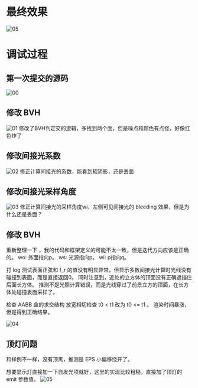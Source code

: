 # 最终效果
![05](img/binary05.jpg)

# 调试过程
## 第一次提交的源码
![00](img/binary00.jpg)

## 修改 BVH
![01](img/binary01.jpg)
修改了BVH判定交的逻辑，多找到两个面，但是噪点和颜色有点怪，好像红色炸了
## 修改间接光系数
![02](img/binary02.jpg)
修正计算间接光的系数，能看到软阴影，还是丢面
## 修改间接光采样角度
![03](img/binary03.jpg)
修正计算间接光的采样角度wi，左侧可见间接光的 bleeding 效果，但是为什么还是丢面？
## 修改 BVH

重新整理一下 ，我的代码和框架定义的可能不太一致，但是迭代方向应该是正确的。
wo: 外面指向p。    ws: 光源指向p。    wi: p指向q。

打 log 测试表面正弦和 f_r 的值没有明显异常，但显示多数间接光计算时光线没有碰撞到表面，而是直接返回0。
同时注意到，近处的立方体的顶面没有正确遮挡住后面长方体。
推测不是光照计算错误，而是光线穿过了前景立方的顶面，在长方体处碰撞表面采样了。

检查 AABB 盒的求交结构
放宽相切检查 t0 < t1 改为 t0 <= t1 。
渲染时间暴涨，但是得到正确结果。

![04](img/binary04.jpg)

## 顶灯问题
和样例不一样，没有顶黑，推测是 EPS 小偏移绕开了。

想要显示灯直接加一下自发光项就好，这里的实现比较粗糙，直接加了顶灯的 emit 参数值。
![05](img/binary05.jpg)